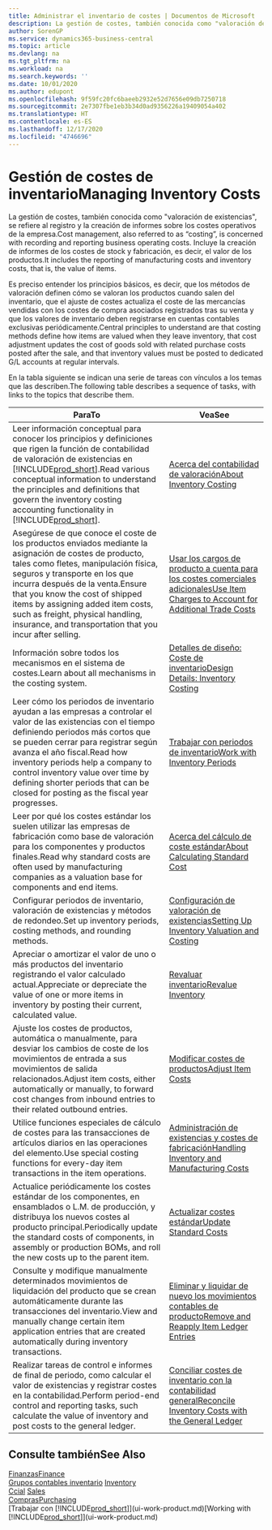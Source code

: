 ```yaml
---
title: Administrar el inventario de costes | Documentos de Microsoft
description: La gestión de costes, también conocida como "valoración de existencias", se refiere al registro y la creación de informes sobre los costes operativos de la empresa. Incluye la creación de informes de los costes de stock y fabricación, es decir, el valor de los productos.
author: SorenGP
ms.service: dynamics365-business-central
ms.topic: article
ms.devlang: na
ms.tgt_pltfrm: na
ms.workload: na
ms.search.keywords: ''
ms.date: 10/01/2020
ms.author: edupont
ms.openlocfilehash: 9f59fc20fc6baeeb2932e52d7656e09db7250718
ms.sourcegitcommit: 2e7307fbe1eb3b34d0ad9356226a19409054a402
ms.translationtype: HT
ms.contentlocale: es-ES
ms.lasthandoff: 12/17/2020
ms.locfileid: "4746696"
---
```

# <a name="managing-inventory-costs"></a><span data-ttu-id="5ea2b-104">Gestión de costes de inventario</span><span class="sxs-lookup"><span data-stu-id="5ea2b-104">Managing Inventory Costs</span></span>
<span data-ttu-id="5ea2b-105">La gestión de costes, también conocida como "valoración de existencias", se refiere al registro y la creación de informes sobre los costes operativos de la empresa.</span><span class="sxs-lookup"><span data-stu-id="5ea2b-105">Cost management, also referred to as “costing”, is concerned with recording and reporting business operating costs.</span></span> <span data-ttu-id="5ea2b-106">Incluye la creación de informes de los costes de stock y fabricación, es decir, el valor de los productos.</span><span class="sxs-lookup"><span data-stu-id="5ea2b-106">It includes the reporting of manufacturing costs and inventory costs, that is, the value of items.</span></span>   

<span data-ttu-id="5ea2b-107">Es preciso entender los principios básicos, es decir, que los métodos de valoración definen cómo se valoran los productos cuando salen del inventario, que el ajuste de costes actualiza el coste de las mercancías vendidas con los costes de compra asociados registrados tras su venta y que los valores de inventario deben registrarse en cuentas contables exclusivas periódicamente.</span><span class="sxs-lookup"><span data-stu-id="5ea2b-107">Central principles to understand are that costing methods define how items are valued when they leave inventory, that cost adjustment updates the cost of goods sold with related purchase costs posted after the sale, and that inventory values must be posted to dedicated G/L accounts at regular intervals.</span></span>

<span data-ttu-id="5ea2b-108">En la tabla siguiente se indican una serie de tareas con vínculos a los temas que las describen.</span><span class="sxs-lookup"><span data-stu-id="5ea2b-108">The following table describes a sequence of tasks, with links to the topics that describe them.</span></span>

|<span data-ttu-id="5ea2b-109">**Para**</span><span class="sxs-lookup"><span data-stu-id="5ea2b-109">**To**</span></span>|<span data-ttu-id="5ea2b-110">**Vea**</span><span class="sxs-lookup"><span data-stu-id="5ea2b-110">**See**</span></span>|  
|------------|-------------|  
|<span data-ttu-id="5ea2b-111">Leer información conceptual para conocer los principios y definiciones que rigen la función de contabilidad de valoración de existencias en [!INCLUDE[prod_short](includes/prod_short.md)].</span><span class="sxs-lookup"><span data-stu-id="5ea2b-111">Read various conceptual information to understand the principles and definitions that govern the inventory costing accounting functionality in [!INCLUDE[prod_short](includes/prod_short.md)].</span></span>|[<span data-ttu-id="5ea2b-112">Acerca del contabilidad de valoración</span><span class="sxs-lookup"><span data-stu-id="5ea2b-112">About Inventory Costing</span></span>](finance-learn-about-costing.md)|  
|<span data-ttu-id="5ea2b-113">Asegúrese de que conoce el coste de los productos enviados mediante la asignación de costes de producto, tales como fletes, manipulación física, seguros y transporte en los que incurra después de la venta.</span><span class="sxs-lookup"><span data-stu-id="5ea2b-113">Ensure that you know the cost of shipped items by assigning added item costs, such as freight, physical handling, insurance, and transportation that you incur after selling.</span></span>|[<span data-ttu-id="5ea2b-114">Usar los cargos de producto a cuenta para los costes comerciales adicionales</span><span class="sxs-lookup"><span data-stu-id="5ea2b-114">Use Item Charges to Account for Additional Trade Costs</span></span>](payables-how-assign-item-charges.md)|
|<span data-ttu-id="5ea2b-115">Información sobre todos los mecanismos en el sistema de costes.</span><span class="sxs-lookup"><span data-stu-id="5ea2b-115">Learn about all mechanisms in the costing system.</span></span>|[<span data-ttu-id="5ea2b-116">Detalles de diseño: Coste de inventario</span><span class="sxs-lookup"><span data-stu-id="5ea2b-116">Design Details: Inventory Costing</span></span>](design-details-inventory-costing.md)|
|<span data-ttu-id="5ea2b-117">Leer cómo los periodos de inventario ayudan a las empresas a controlar el valor de las existencias con el tiempo definiendo periodos más cortos que se pueden cerrar para registrar según avanza el año fiscal.</span><span class="sxs-lookup"><span data-stu-id="5ea2b-117">Read how inventory periods help a company to control inventory value over time by defining shorter periods that can be closed for posting as the fiscal year progresses.</span></span>|[<span data-ttu-id="5ea2b-118">Trabajar con periodos de inventario</span><span class="sxs-lookup"><span data-stu-id="5ea2b-118">Work with Inventory Periods</span></span>](finance-how-to-work-with-inventory-periods.md)|
|<span data-ttu-id="5ea2b-119">Leer por qué los costes estándar los suelen utilizar las empresas de fabricación como base de valoración para los componentes y productos finales.</span><span class="sxs-lookup"><span data-stu-id="5ea2b-119">Read why standard costs are often used by manufacturing companies as a valuation base for components and end items.</span></span>|[<span data-ttu-id="5ea2b-120">Acerca del cálculo de coste estándar</span><span class="sxs-lookup"><span data-stu-id="5ea2b-120">About Calculating Standard Cost</span></span>](finance-about-calculating-standard-cost.md)|
|<span data-ttu-id="5ea2b-121">Configurar periodos de inventario, valoración de existencias y métodos de redondeo.</span><span class="sxs-lookup"><span data-stu-id="5ea2b-121">Set up inventory periods, costing methods, and rounding methods.</span></span>|[<span data-ttu-id="5ea2b-122">Configuración de valoración de existencias</span><span class="sxs-lookup"><span data-stu-id="5ea2b-122">Setting Up Inventory Valuation and Costing</span></span>](finance-set-up-inventory-valuation-and-costing.md)|
|<span data-ttu-id="5ea2b-123">Apreciar o amortizar el valor de uno o más productos del inventario registrando el valor calculado actual.</span><span class="sxs-lookup"><span data-stu-id="5ea2b-123">Appreciate or depreciate the value of one or more items in inventory by posting their current, calculated value.</span></span>|[<span data-ttu-id="5ea2b-124">Revaluar inventario</span><span class="sxs-lookup"><span data-stu-id="5ea2b-124">Revalue Inventory</span></span>](inventory-how-revalue-inventory.md)|
|<span data-ttu-id="5ea2b-125">Ajuste los costes de productos, automática o manualmente, para desviar los cambios de coste de los movimientos de entrada a sus movimientos de salida relacionados.</span><span class="sxs-lookup"><span data-stu-id="5ea2b-125">Adjust item costs, either automatically or manually, to forward cost changes from inbound entries to their related outbound entries.</span></span>|[<span data-ttu-id="5ea2b-126">Modificar costes de productos</span><span class="sxs-lookup"><span data-stu-id="5ea2b-126">Adjust Item Costs</span></span>](inventory-how-adjust-item-costs.md)|
|<span data-ttu-id="5ea2b-127">Utilice funciones especiales de cálculo de costes para las transacciones de artículos diarios en las operaciones del elemento.</span><span class="sxs-lookup"><span data-stu-id="5ea2b-127">Use special costing functions for every-day item transactions in the item operations.</span></span>|[<span data-ttu-id="5ea2b-128">Administración de existencias y costes de fabricación</span><span class="sxs-lookup"><span data-stu-id="5ea2b-128">Handling Inventory and Manufacturing Costs</span></span>](finance-handle-inventory-and-manufacturing-costs.md)|  
|<span data-ttu-id="5ea2b-129">Actualice periódicamente los costes estándar de los componentes, en ensamblados o L.M. de producción, y distribuya los nuevos costes al producto principal.</span><span class="sxs-lookup"><span data-stu-id="5ea2b-129">Periodically update the standard costs of components, in assembly or production BOMs, and roll the new costs up to the parent item.</span></span>|[<span data-ttu-id="5ea2b-130">Actualizar costes estándar</span><span class="sxs-lookup"><span data-stu-id="5ea2b-130">Update Standard Costs</span></span>](finance-how-to-update-standard-costs.md)|
|<span data-ttu-id="5ea2b-131">Consulte y modifique manualmente determinados movimientos de liquidación del producto que se crean automáticamente durante las transacciones del inventario.</span><span class="sxs-lookup"><span data-stu-id="5ea2b-131">View and manually change certain item application entries that are created automatically during inventory transactions.</span></span>|[<span data-ttu-id="5ea2b-132">Eliminar y liquidar de nuevo los movimientos contables de producto</span><span class="sxs-lookup"><span data-stu-id="5ea2b-132">Remove and Reapply Item Ledger Entries</span></span>](finance-how-to-remove-and-reapply-item-entries.md)|
|<span data-ttu-id="5ea2b-133">Realizar tareas de control e informes de final de periodo, como calcular el valor de existencias y registrar costes en la contabilidad.</span><span class="sxs-lookup"><span data-stu-id="5ea2b-133">Perform period-end control and reporting tasks, such calculate the value of inventory and post costs to the general ledger.</span></span>|[<span data-ttu-id="5ea2b-134">Conciliar costes de inventario con la contabilidad general</span><span class="sxs-lookup"><span data-stu-id="5ea2b-134">Reconcile Inventory Costs with the General Ledger</span></span>](finance-how-to-post-inventory-costs-to-the-general-ledger.md)|

## <a name="see-also"></a><span data-ttu-id="5ea2b-135">Consulte también</span><span class="sxs-lookup"><span data-stu-id="5ea2b-135">See Also</span></span>  
 [<span data-ttu-id="5ea2b-136">Finanzas</span><span class="sxs-lookup"><span data-stu-id="5ea2b-136">Finance</span></span>](finance.md)  
 <span data-ttu-id="5ea2b-137">[Grupos contables inventario](inventory-manage-inventory.md) </span><span class="sxs-lookup"><span data-stu-id="5ea2b-137">[Inventory](inventory-manage-inventory.md) </span></span>  
 <span data-ttu-id="5ea2b-138">[Ccial](sales-manage-sales.md) </span><span class="sxs-lookup"><span data-stu-id="5ea2b-138">[Sales](sales-manage-sales.md) </span></span>  
 [<span data-ttu-id="5ea2b-139">Compras</span><span class="sxs-lookup"><span data-stu-id="5ea2b-139">Purchasing</span></span>](purchasing-manage-purchasing.md)  
 <span data-ttu-id="5ea2b-140">[Trabajar con [!INCLUDE[prod_short](includes/prod_short.md)]](ui-work-product.md)</span><span class="sxs-lookup"><span data-stu-id="5ea2b-140">[Working with [!INCLUDE[prod_short](includes/prod_short.md)]](ui-work-product.md)</span></span>

